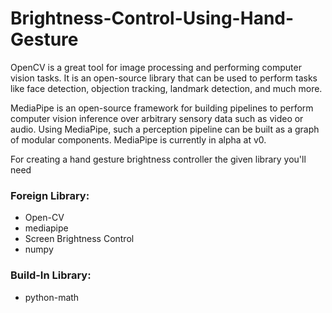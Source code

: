 # Brightness-Control-Using-Hand-Gesture
OpenCV is a great tool for image processing and performing computer vision tasks. It is an open-source library that can be used to perform tasks like face detection, objection tracking, landmark detection, and much more.

MediaPipe is an open-source framework for building pipelines to perform computer vision inference over arbitrary sensory data such as video or audio. Using MediaPipe, such a perception pipeline can be built as a graph of modular components. MediaPipe is currently in alpha at v0.

For creating a hand gesture brightness controller the given library you'll need

### Foreign Library:
- Open-CV
- mediapipe
- Screen Brightness Control
- numpy

### Build-In Library:
- python-math
